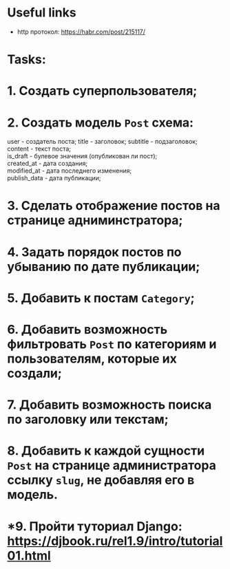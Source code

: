 # Useful links

* http протокол: https://habr.com/post/215117/

# Tasks:

# 1. Создать суперпользователя;  
# 2. Создать модель `Post` схема:  
user - создатель поста;
title - заголовок;
subtitle - подзаголовок;  
content - текст поста;  
is_draft - булевое значения (опубликован ли пост);  
created_at - дата создания;  
modified_at - дата последнего изменения;  
publish_data - дата публикации;  
# 3. Сделать отображение постов на странице адниминстратора;
# 4. Задать порядок постов по убыванию по дате публикации;
# 5. Добавить к постам `Category`;
# 6. Добавить возможность фильтровать `Post` по категориям и пользователям, которые их создали;
# 7. Добавить возможность поиска по заголовку или текстам;
# 8. Добавить к каждой сущности `Post` на странице администратора ссылку `slug`, не добавляя его в модель.
# *9. Пройти туториал Django: https://djbook.ru/rel1.9/intro/tutorial01.html